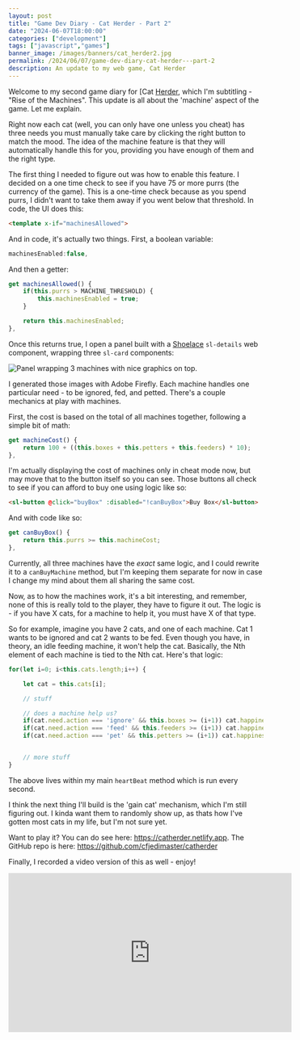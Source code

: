 ```yaml
---
layout: post
title: "Game Dev Diary - Cat Herder - Part 2"
date: "2024-06-07T18:00:00"
categories: ["development"]
tags: ["javascript","games"]
banner_image: /images/banners/cat_herder2.jpg
permalink: /2024/06/07/game-dev-diary-cat-herder---part-2
description: An update to my web game, Cat Herder
---
```


Welcome to my second game diary for [Cat [Herder](https://catherder.netlify.app), which I'm subtitling - "Rise of the Machines". This update is all about the 'machine' aspect of the game. Let me explain.

Right now each cat (well, you can only have one unless you cheat) has three needs you must manually take care by clicking the right button to match the mood. The idea of the machine feature is that they will automatically handle this for you, providing you have enough of them and the right type.

The first thing I needed to figure out was how to enable this feature. I decided on a one time check to see if you have 75 or more purrs (the currency of the game). This is a one-time check because as you spend purrs, I didn't want to take them away if you went below that threshold. In code, the UI does this:

```html
<template x-if="machinesAllowed">
```

And in code, it's actually two things. First, a boolean variable:

```js
machinesEnabled:false,
```

And then a getter:

```js
get machinesAllowed() {
	if(this.purrs > MACHINE_THRESHOLD) {
		this.machinesEnabled = true;
	}

	return this.machinesEnabled;
},
```

Once this returns true, I open a panel built with a [Shoelace](https://shoelace.style/) `sl-details` web component, wrapping three `sl-card` components:

<p>
<img src="https://static.raymondcamden.com/images/2024/06/ch3.jpg" alt="Panel wrapping 3 machines with nice graphics on top." class="imgborder imgcenter" loading="lazy">
</p>

I generated those images with Adobe Firefly. Each machine handles one particular need - to be ignored, fed, and petted. There's a couple mechanics at play with machines. 

First, the cost is based on the total of all machines together, following a simple bit of math:

```js
get machineCost() {
	return 100 + ((this.boxes + this.petters + this.feeders) * 10);
},
```

I'm actually displaying the cost of machines only in cheat mode now, but may move that to the button itself so you can see. Those buttons all check to see if you can afford to buy one using logic like so:

```html
<sl-button @click="buyBox" :disabled="!canBuyBox">Buy Box</sl-button>
```

And with code like so:

```js
get canBuyBox() {
	return this.purrs >= this.machineCost;
},
```

Currently, all three machines have the *exact* same logic, and I could rewrite it to a `canBuyMachine` method, but I'm keeping them separate for now in case I change my mind about them all sharing the same cost.

Now, as to how the machines work, it's a bit interesting, and remember, none of this is really told to the player, they have to figure it out. The logic is - if you have X cats, for a machine to help it, you must have X of that type. 

So for example, imagine you have 2 cats, and one of each machine. Cat 1 wants to be ignored and cat 2 wants to be fed. Even though you have, in theory, an idle feeding machine, it won't help the cat. Basically, the Nth element of each machine is tied to the Nth cat. Here's that logic:

```js
for(let i=0; i<this.cats.length;i++) {

	let cat = this.cats[i];

	// stuff

	// does a machine help us?
	if(cat.need.action === 'ignore' && this.boxes >= (i+1)) cat.happiness++;
	if(cat.need.action === 'feed' && this.feeders >= (i+1)) cat.happiness++;
	if(cat.need.action === 'pet' && this.petters >= (i+1)) cat.happiness++;


	// more stuff
}
```

The above lives within my main `heartBeat` method which is run every second. 

I think the next thing I'll build is the 'gain cat' mechanism, which I'm still figuring out. I kinda want them to randomly show up, as thats how I've gotten most cats in my life, but I'm not sure yet. 

Want to play it? You can do see here: <https://catherder.netlify.app>. The GitHub repo is here: <https://github.com/cfjedimaster/catherder>

Finally, I recorded a video version of this as well - enjoy!

<iframe width="560" height="315" src="https://www.youtube.com/embed/uRrdrWS7S38?si=pklU5rMCMi9rPp7l" title="YouTube video player" frameborder="0" allow="accelerometer; autoplay; clipboard-write; encrypted-media; gyroscope; picture-in-picture; web-share" referrerpolicy="strict-origin-when-cross-origin" allowfullscreen style="display:block;margin:auto;margin-bottom:15px"></iframe>

